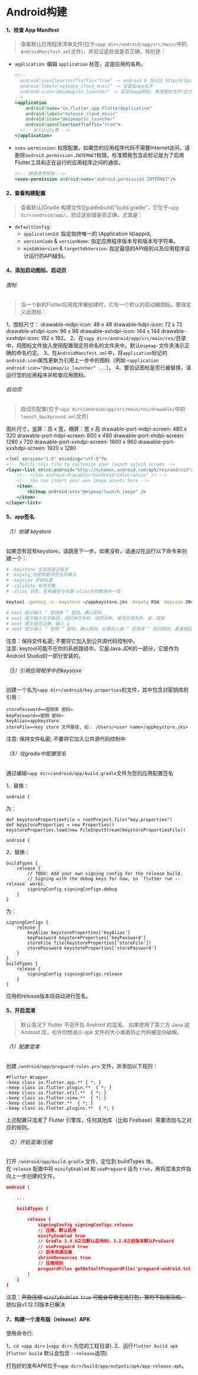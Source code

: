 # Android构建

#### 1、检查 App Manifest

> 查看默认应用程序清单文件(位于```<app dir>/android/app/src/main/```中的```AndroidManifest.xml```文件)，并验证这些值是否正确，特别是：

* ```application```: 编辑 ```application``` 标签，这是应用的名称。
  ```xml
  <!-- 
    android:usesCleartextTraffic="true" -> android 8 及以后 http/https问题
    android:label="netease_cloud_music" -> 安装后app名字
    android:icon="@mipmap/ic_launcher" -> 安装后app图标，修改图标文件(位于\<app dir>/android/app/src/main/res中的各尺寸图标文件)
  -->
  <application
      android:name="io.flutter.app.FlutterApplication"
      android:label="netease_cloud_music"
      android:icon="@mipmap/ic_launcher"
      android:usesCleartextTraffic="true">
    <!-- activity等 -->
  </application>
  ```
* ```uses-permission```: 权限配置。如果您的应用程序代码不需要Internet访问，请删除```android.permission.INTERNET```权限。标准模板包含此标记是为了启用Flutter工具和正在运行的应用程序之间的通信。
  ```xml
  <!-- 网络请求权限 -->
  <uses-permission android:name="android.permission.INTERNET"/>
  ```

#### 2、查看构建配置

> 查看默认[Gradle 构建文件][gradlebuild]”build.gradle”，它位于```<app dir>/android/app/```，验证这些值是否正确，尤其是：

* ```defaultConfig```:
  * ```applicationId```: 指定始终唯一的 (Application Id)appid。
  * ```versionCode``` & ```versionName```: 指定应用程序版本号和版本号字符串。
  * ```minSdkVersion``` & ```targetSdkVersion```: 指定最低的API级别以及应用程序设计运行的API级别。

#### 4、添加启动图标、启动页

###### 图标

> 当一个新的Flutter应用程序被创建时，它有一个默认的启动器图标。要自定义此图标：

1、图标尺寸：
  drawable-mdpi-icon: 48 x 48
  drawable-hdpi-icon: 72 x 72
  drawable-xhdpi-icon: 96 x 96
  drawable-xxhdpi-icon: 144 x 144
  drawable-xxxhdpi-icon: 192 x 192。
2、在```<app dir>/android/app/src/main/res/```目录中，将图标文件放入使用配置限定符命名的文件夹中。默认```mipmap-```文件夹演示正确的命名约定。
3、在```AndroidManifest.xml```中，将```application```标记的```android:icon```属性更新为引用上一步中的图标（例如 ```<application android:icon="@mipmap/ic_launcher" ...```）。
4、要验证图标是否已被替换，请运行您的应用程序并检查应用图标。

###### 启动页

> 启动页配置(位于```<app dir>/android/app/src/main/res/drawable/```中的```launch_background.xml```文件)

图片尺寸，竖屏：高 x 宽，横屏：宽 x 高
drawable-port-mdpi-screen: 480 x 320
drawable-port-hdpi-screen: 800 x 480
drawable-port-xhdpi-screen: 1280 x 720
drawable-port-xxhdpi-screen: 1600 x 960
drawable-port-xxxhdpi-screen: 1920 x 1280

```xml
<?xml version="1.0" encoding="utf-8"?>
<!-- Modify this file to customize your launch splash screen -->
<layer-list xmlns:android="http://schemas.android.com/apk/res/android">
    <!-- <item android:drawable="@android:color/white" /> -->
    <!-- You can insert your own image assets here -->
    <item>
        <bitmap android:src="@mipmap/launch_image" />
    </item>
</layer-list>
```

#### 5、app签名

###### （1）创建 keystore

如果您有现有keystore，请跳至下一步。如果没有，请通过在运行以下命令来创建一个：
```bash
# -keystore 生成目录记名字
# -keyalg 加密和数字签名的算法
# -keysize 密钥长度
# -validity 有效天数
# -alias 别名，名称最好与前面-alias的参数保持一致

keytool -genkey -v -keystore ~/appkeystore.jks -keyalg RSA -keysize 2048 -validity 20000 -alias appkeystore

# next 提示输入 “ 密钥库 ” 密码、确认密码
# next 提示输入名字姓氏、组织单位名称、组织名称、城市区域名称、省、国家
# next 提示是否正确，输入 y
# next 提示输入 “ 密钥 ” 密码、确认密码，如果和上面 “ 密钥库 ” 密码相同，直接摁回车键
```

注意：保持文件私密; 不要将它加入到公共源代码控制中。  
注意: keytool可能不在你的系统路径中。它是Java JDK的一部分，它是作为Android Studio的一部分安装的。  

###### （2）引用应用程序中的keystore

创建一个名为```<app dir>/android/key.properties```的文件，其中包含对密钥库的引用：

```
storePassword=<密钥库 密码>
keyPassword=<密钥 密码>
keyAlias=appkeystore
storeFile=<key store 文件路径, 如： /Users/<user name>/appkeystore.jks>
```

注意: 保持文件私密; 不要将它加入公共源代码控制中

###### （3）在gradle中配置签名

通过编辑```<app dir>/android/app/build.gradle```文件为您的应用配置签名

1、替换：
```
android {
```
为：
```
def keystorePropertiesFile = rootProject.file("key.properties")
def keystoreProperties = new Properties()
keystoreProperties.load(new FileInputStream(keystorePropertiesFile))

android {
```

2、替换：
```
buildTypes {
    release {
        // TODO: Add your own signing config for the release build.
        // Signing with the debug keys for now, so `flutter run --release` works.
        signingConfig signingConfigs.debug
    }
}
```
为：
```
signingConfigs {
    release {
        keyAlias keystoreProperties['keyAlias']
        keyPassword keystoreProperties['keyPassword']
        storeFile file(keystoreProperties['storeFile'])
        storePassword keystoreProperties['storePassword']
    }
}
buildTypes {
    release {
        signingConfig signingConfigs.release
    }
}
```
应用的release版本将自动进行签名。

#### 5、开启混淆

> 默认情况下 flutter 不会开启 Android 的混淆。
> 如果使用了第三方 Java 或 Android 库，也许你想减小 apk 文件的大小或者防止代码被逆向破解。

###### （1）配置混淆

创建 ```/android/app/proguard-rules.pro``` 文件，并添加以下规则：

```
#Flutter Wrapper
-keep class io.flutter.app.** { *; }
-keep class io.flutter.plugin.**  { *; }
-keep class io.flutter.util.**  { *; }
-keep class io.flutter.view.**  { *; }
-keep class io.flutter.**  { *; }
-keep class io.flutter.plugins.**  { *; }
```
上述配置只混淆了 Flutter 引擎库，任何其他库（比如 Firebase）需要添加与之对应的规则。

###### （2）开启混淆/压缩

打开 ```/android/app/build.gradle``` 文件，定位到 buildTypes 块。  
在 ```release```  配置中将 ```minifyEnabled```  和 ```useProguard```  设为 ```true```，再将混淆文件指向上一步创建的文件。  

```json
android {

    ...

    buildTypes {

        release {
            signingConfig signingConfigs.release
            // 压缩，默认启用
            minifyEnabled true
            // Gradle 3.4.0之后默认启用R8，3.2.0之前版本默认ProGuard
            // useProguard true
            // 启用资源压缩
            shrinkResources true
            // 压缩规则
            proguardFiles getDefaultProguardFile('proguard-android.txt'), 'proguard-rules.pro'
        }
    }
}
```

注意：~~开启压缩 ```minifyEnabled true``` 可能会导致无法打包，暂时不启用压缩。~~ 貌似自v1.12.13版本已解决

#### 7、构建一个发布版（release）APK

使用命令行:

1、```cd <app dir>``` (```<app dir>``` 为您的工程目录).
2、运行```flutter build apk``` (```flutter build``` 默认会包含 ```--release```选项).

打包好的发布APK位于```<app dir>/build/app/outputs/apk/app-release.apk```。